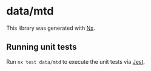 # data/mtd

This library was generated with [Nx](https://nx.dev).

## Running unit tests

Run `nx test data/mtd` to execute the unit tests via [Jest](https://jestjs.io).
